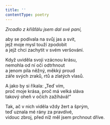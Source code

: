 ```yaml
---
title: ''
contentType: poetry
---
```


<section>

_Zrcadlo z křišťálu jsem dal své paní,_

aby se podívala na svůj jas a svit,  
jejž moje mysl touží zpodobit  
a jejž chci zachytit v svém veršování.

</section>

<section>

Když uviděla svoji vzácnou krásu,  
nemohla od ní oči odtrhnout  
a jenom pila něžný, měkký proud  
záře svých zraků, rtů a zlatých vlasů.

</section>

<section>

A jako by si říkala: „Teď vím,  
proč moje krása, proč má velká sláva  
takový oheň v očích zažíhává!“

</section>

<section>

Tak, ač v nich viděla vždy žert a šprým,  
teď uznala mé rány za pravdivé,  
vidouc zbroj, před níž měl jsem prchnout dříve.

</section>
